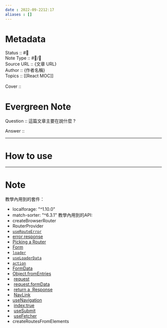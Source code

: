 ```yaml
---
date : 2022-09-2212:17
aliases : []
---
```

# Metadata
Status :: #🌱 <br>
Note Type :: #📨/📝 <br>
Source URL :: {文章 URL} <br>
Author :: {作者名稱} <br>
Topics :: [[React MOC]]<br><br>
Cover ::

# Evergreen Note

Question :: 這篇文章主要在說什麼 ?

Answer ::

---

# How to use

---

# Note
教學內用到的套件：
- localforage: "^1.10.0"
- match-sorter: "^6.3.1"
教學內用到的API:
- createBrowserRouter
- RouterProvider
- [`useRouteError`](https://reactrouter.com/en/main/hooks/use-route-error)
- [error response](https://reactrouter.com/en/main/utils/is-route-error-response)
- [Picking a Router](https://reactrouter.com/en/main/routers/picking-a-router)
- [Form](https://reactrouter.com/en/main/components/form#form)
- [`loader`](https://reactrouter.com/en/main/route/loader)
- [`useLoaderData`](https://reactrouter.com/en/main/hooks/use-loader-data)
- [`action`](https://reactrouter.com/en/main/route/action)
- [FormData](https://developer.mozilla.org/en-US/docs/Web/API/FormData)
- [Object.fromEntries](https://developer.mozilla.org/en-US/docs/Web/JavaScript/Reference/Global_Objects/Object/fromEntries)
-  [request](https://developer.mozilla.org/en-US/docs/Web/API/Request)
-  [request.formData](https://developer.mozilla.org/en-US/docs/Web/API/Request/formData)
-  [return a  Response](https://reactrouter.com/en/main/route/loader#returning-responses)
-  [NavLink](https://reactrouter.com/en/main/components/nav-link)
- [useNavigation](https://reactrouter.com/en/main/hooks/use-navigation)
-  [index:true ](https://reactrouter.com/en/main/route/route#index)
-  [useSubmit](https://reactrouter.com/en/main/hooks/use-submit)
-  [useFetcher](https://reactrouter.com/en/main/hooks/use-fetcher)
- createRoutesFromElements